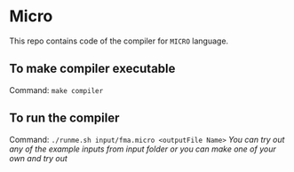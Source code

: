 # Micro

This repo contains code of the compiler for `MICRO` language.

## To make compiler executable

Command: ```make compiler```

## To run the compiler

Command: ```./runme.sh input/fma.micro <outputFile Name>```
*You can try out any of the example inputs from input folder or you can make one of your own and try out*